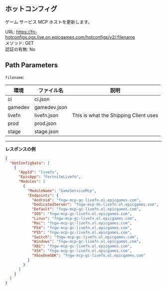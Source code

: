 ## ホットコンフィグ

ゲーム サービス MCP ホストを更新します。

URL: https://fn-hotconfigs.ogs.live.on.epicgames.com/hotconfigs/v2/:filename \
メソッド: GET \
認証の有無: No

## Path Parameters

`filename`:

| 環境        | ファイル名    | 説明                                   |
| ----------- | ------------ | ------------------------------------- |
| ci          | ci.json      |                                       |
| gamedev     | gamedev.json |                                       |
| livefn      | livefn.json  | This is what the Shipping Client uses |
| prod        | prod.json    |                                       |
| stage       | stage.json   |                                       |

---

__レスポンスの例__

```json
{
  "HotConfigData": [
    {
      "AppId": "livefn",
      "EpicApp": "FortniteLivefn",
      "Modules": [
        {
          "ModuleName": "GameServiceMcp",
          "Endpoints": {
            "Android": "fngw-mcp-gc-livefn.ol.epicgames.com",
            "DedicatedServer": "fngw-mcp-ds-livefn.ol.epicgames.com",
            "Default": "fngw-mcp-gc-livefn.ol.epicgames.com",
            "IOS": "fngw-mcp-gc-livefn.ol.epicgames.com",
            "Linux": "fngw-mcp-gc-livefn.ol.epicgames.com",
            "Mac": "fngw-mcp-gc-livefn.ol.epicgames.com",
            "PS4": "fngw-mcp-gc-livefn.ol.epicgames.com",
            "PS5": "fngw-mcp-gc-livefn.ol.epicgames.com",
            "Switch": "fngw-mcp-gc-livefn.ol.epicgames.com",
            "Windows": "fngw-mcp-gc-livefn.ol.epicgames.com",
            "XB1": "fngw-mcp-gc-livefn.ol.epicgames.com",
            "XSX": "fngw-mcp-gc-livefn.ol.epicgames.com",
            "XboxOneGDK": "fngw-mcp-gc-livefn.ol.epicgames.com"
          }
        }
      ]
    }
  ]
}
```
